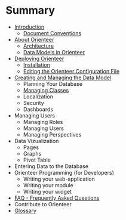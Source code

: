 # Summary

* [Introduction](README.md)
   * [Document Conventions](conventions.md)
* [About Orienteer](about_orienteer.md)
   * [Architecture](architecture.md)
   * [Data Models in Orienteer](data_models_in_orienteer.md)
* [Deploying Orienteer](getting_started.md)
   * [Installation](installation.md)
   * [Editing the Orienteer Configuration File](editing_the_orienteer_configuration_file.md)
* [Creating and Managing the Data Model](creating_and_managing_the_data_model.md)
   * Planning Your Database
   * [Managing Classes](managing_classes.md)
   * Localization
   * Security
   * Dashboards
* Managing Users
   * Managing Roles
   * Managing Users
   * Managing Perspectives
* Data Vizualization
   * Pages
   * Graphs
   * Pivot Table
* Entering Data to the Database
* Orienteer Programming (for Developers)
   * Writing your web-application
   * Writing your module
   * Writing your widget
* [FAQ - Frequently Asked Questions](faq.md)
* Contribute to Orienteer
* [Glossary](GLOSSARY.md)


